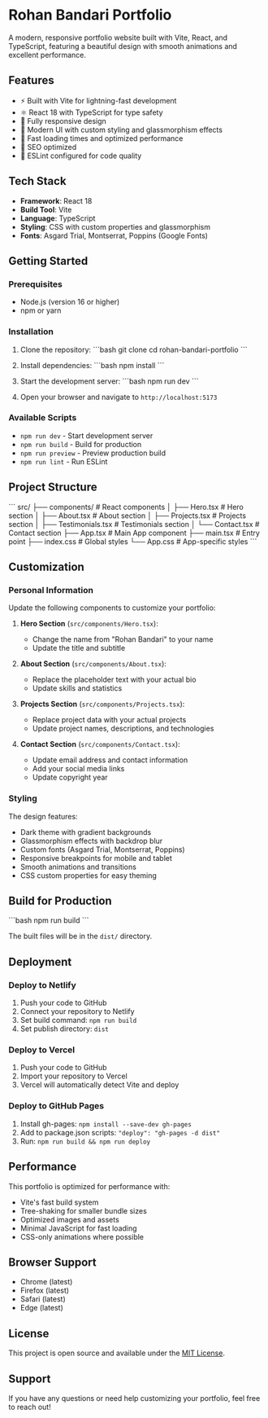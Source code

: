 # Rohan Bandari Portfolio

A modern, responsive portfolio website built with Vite, React, and TypeScript, featuring a beautiful design with smooth animations and excellent performance.

## Features

- ⚡ Built with Vite for lightning-fast development
- ⚛️ React 18 with TypeScript for type safety
- 📱 Fully responsive design
- 🎨 Modern UI with custom styling and glassmorphism effects
- 🚀 Fast loading times and optimized performance
- 🎯 SEO optimized
- 🔧 ESLint configured for code quality

## Tech Stack

- **Framework**: React 18
- **Build Tool**: Vite
- **Language**: TypeScript
- **Styling**: CSS with custom properties and glassmorphism
- **Fonts**: Asgard Trial, Montserrat, Poppins (Google Fonts)

## Getting Started

### Prerequisites

- Node.js (version 16 or higher)
- npm or yarn

### Installation

1. Clone the repository:
\`\`\`bash
git clone <repository-url>
cd rohan-bandari-portfolio
\`\`\`

2. Install dependencies:
\`\`\`bash
npm install
\`\`\`

3. Start the development server:
\`\`\`bash
npm run dev
\`\`\`

4. Open your browser and navigate to `http://localhost:5173`

### Available Scripts

- `npm run dev` - Start development server
- `npm run build` - Build for production
- `npm run preview` - Preview production build
- `npm run lint` - Run ESLint

## Project Structure

\`\`\`
src/
├── components/          # React components
│   ├── Hero.tsx        # Hero section
│   ├── About.tsx       # About section
│   ├── Projects.tsx    # Projects section
│   ├── Testimonials.tsx # Testimonials section
│   └── Contact.tsx     # Contact section
├── App.tsx             # Main App component
├── main.tsx            # Entry point
├── index.css           # Global styles
└── App.css             # App-specific styles
\`\`\`

## Customization

### Personal Information

Update the following components to customize your portfolio:

1. **Hero Section** (`src/components/Hero.tsx`):
   - Change the name from "Rohan Bandari" to your name
   - Update the title and subtitle

2. **About Section** (`src/components/About.tsx`):
   - Replace the placeholder text with your actual bio
   - Update skills and statistics

3. **Projects Section** (`src/components/Projects.tsx`):
   - Replace project data with your actual projects
   - Update project names, descriptions, and technologies

4. **Contact Section** (`src/components/Contact.tsx`):
   - Update email address and contact information
   - Add your social media links
   - Update copyright year

### Styling

The design features:
- Dark theme with gradient backgrounds
- Glassmorphism effects with backdrop blur
- Custom fonts (Asgard Trial, Montserrat, Poppins)
- Responsive breakpoints for mobile and tablet
- Smooth animations and transitions
- CSS custom properties for easy theming

## Build for Production

\`\`\`bash
npm run build
\`\`\`

The built files will be in the `dist/` directory.

## Deployment

### Deploy to Netlify

1. Push your code to GitHub
2. Connect your repository to Netlify
3. Set build command: `npm run build`
4. Set publish directory: `dist`

### Deploy to Vercel

1. Push your code to GitHub
2. Import your repository to Vercel
3. Vercel will automatically detect Vite and deploy

### Deploy to GitHub Pages

1. Install gh-pages: `npm install --save-dev gh-pages`
2. Add to package.json scripts: `"deploy": "gh-pages -d dist"`
3. Run: `npm run build && npm run deploy`

## Performance

This portfolio is optimized for performance with:
- Vite's fast build system
- Tree-shaking for smaller bundle sizes
- Optimized images and assets
- Minimal JavaScript for fast loading
- CSS-only animations where possible

## Browser Support

- Chrome (latest)
- Firefox (latest)
- Safari (latest)
- Edge (latest)

## License

This project is open source and available under the [MIT License](LICENSE).

## Support

If you have any questions or need help customizing your portfolio, feel free to reach out!
